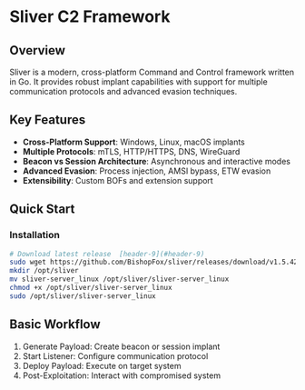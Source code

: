 # Sliver C2 Framework  
  
## Overview  
  
Sliver is a modern, cross-platform Command and Control framework written in Go. It provides robust implant capabilities with support for multiple communication protocols and advanced evasion techniques.  
  
## Key Features  
  
- **Cross-Platform Support**: Windows, Linux, macOS implants  
- **Multiple Protocols**: mTLS, HTTP/HTTPS, DNS, WireGuard  
- **Beacon vs Session Architecture**: Asynchronous and interactive modes  
- **Advanced Evasion**: Process injection, AMSI bypass, ETW evasion  
- **Extensibility**: Custom BOFs and extension support  
  
## Quick Start  
  
### Installation  
```bash  
# Download latest release  [header-9](#header-9)
sudo wget https://github.com/BishopFox/sliver/releases/download/v1.5.42/sliver-server_linux  
mkdir /opt/sliver  
mv sliver-server_linux /opt/sliver/sliver-server_linux  
chmod +x /opt/sliver/sliver-server_linux   
sudo /opt/sliver/sliver-server_linux
```

## Basic Workflow

1. Generate Payload: Create beacon or session implant
2. Start Listener: Configure communication protocol
3. Deploy Payload: Execute on target system
4. Post-Exploitation: Interact with compromised system